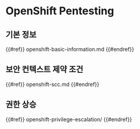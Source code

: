 # OpenShift Pentesting

## 기본 정보

{{#ref}}
openshift-basic-information.md
{{#endref}}

## 보안 컨텍스트 제약 조건

{{#ref}}
openshift-scc.md
{{#endref}}

## 권한 상승

{{#ref}}
openshift-privilege-escalation/
{{#endref}}
